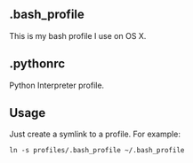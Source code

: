 ## .bash_profile

This is my bash profile I use on OS X.

## .pythonrc

Python Interpreter profile.

## Usage

Just create a symlink to a profile. For example:
```
ln -s profiles/.bash_profile ~/.bash_profile
```
